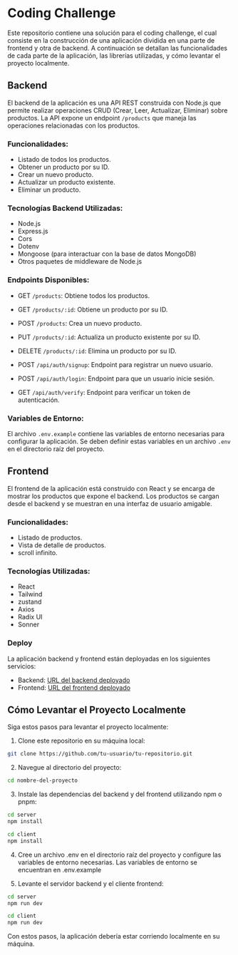 # Coding Challenge

Este repositorio contiene una solución para el coding challenge, el cual consiste en la construcción de una aplicación dividida en una parte de frontend y otra de backend. A continuación se detallan las funcionalidades de cada parte de la aplicación, las librerías utilizadas, y cómo levantar el proyecto localmente.

## Backend

El backend de la aplicación es una API REST construida con Node.js que permite realizar operaciones CRUD (Crear, Leer, Actualizar, Eliminar) sobre productos. La API expone un endpoint `/products` que maneja las operaciones relacionadas con los productos.

### Funcionalidades:

- Listado de todos los productos.
- Obtener un producto por su ID.
- Crear un nuevo producto.
- Actualizar un producto existente.
- Eliminar un producto.

### Tecnologías Backend Utilizadas:

- Node.js
- Express.js
- Cors
- Dotenv
- Mongoose (para interactuar con la base de datos MongoDB)
- Otros paquetes de middleware de Node.js

### Endpoints Disponibles:

- GET `/products`: Obtiene todos los productos.
- GET `/products/:id`: Obtiene un producto por su ID.
- POST `/products`: Crea un nuevo producto.
- PUT `/products/:id`: Actualiza un producto existente por su ID.
- DELETE `/products/:id`: Elimina un producto por su ID.

- POST `/api/auth/signup`: Endpoint para registrar un nuevo usuario.
- POST `/api/auth/login`: Endpoint para que un usuario inicie sesión.
- GET `/api/auth/verify`: Endpoint para verificar un token de autenticación.

### Variables de Entorno:

El archivo `.env.example` contiene las variables de entorno necesarias para configurar la aplicación. Se deben definir estas variables en un archivo `.env` en el directorio raíz del proyecto.

## Frontend

El frontend de la aplicación está construido con React y se encarga de mostrar los productos que expone el backend. Los productos se cargan desde el backend y se muestran en una interfaz de usuario amigable.

### Funcionalidades:

- Listado de productos.
- Vista de detalle de productos.
- scroll infinito.

### Tecnologías Utilizadas:

- React
- Tailwind
- zustand
- Axios
- Radix UI
- Sonner

### Deploy

La aplicación backend y frontend están deployadas en los siguientes servicios:

- Backend: [URL del backend deployado](https://challenge-4tmy.onrender.com)
- Frontend: [URL del frontend deployado](https://challenge-joaquinmv1.vercel.app)

## Cómo Levantar el Proyecto Localmente

Siga estos pasos para levantar el proyecto localmente:

1. Clone este repositorio en su máquina local:
```sh
git clone https://github.com/tu-usuario/tu-repositorio.git
```
2. Navegue al directorio del proyecto:
```sh
cd nombre-del-proyecto
```
3. Instale las dependencias del backend y del frontend utilizando npm o pnpm:
```sh
cd server
npm install
```
```sh
cd client
npm install
```
4. Cree un archivo .env en el directorio raíz del proyecto y configure las variables de entorno necesarias. Las variables de entorno se encuentran en .env.example

5. Levante el servidor backend y el cliente frontend:
```sh
cd server
npm run dev
```
```sh
cd client
npm run dev
```

Con estos pasos, la aplicación debería estar corriendo localmente en su máquina.